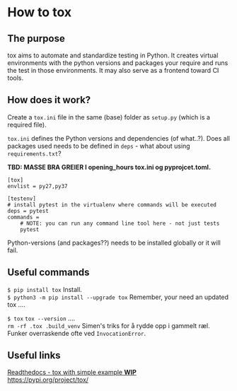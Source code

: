 # How to tox

## The purpose
tox aims to automate and standardize testing in Python. It creates virtual environments with the python versions and packages your require and runs the test in those environments. It may also serve as a frontend toward CI tools.

## How does it work?
Create a `tox.ini` file in the same (base) folder as `setup.py` (which is a required file). 

`tox.ini` defines the Python versions and dependencies (of what..?). Does all packages used needs to be defined in `deps` - what about using `requirements.txt`?




**TBD: MASSE BRA GREIER I opening_hours tox.ini og pyprojcet.toml.**


```
[tox]
envlist = py27,py37

[testenv]
# install pytest in the virtualenv where commands will be executed
deps = pytest
commands =
    # NOTE: you can run any command line tool here - not just tests
    pytest
```
Python-versions (and packages??) needs to be installed globally or it will fail.

## Useful commands
`$ pip install tox` Install.<br/>
`$ python3 -m pip install --upgrade tox` Remember, your need an updated tox  .... <br/>

`$ tox`
`tox --version`  .... <br/>
`rm -rf .tox .build_venv` Simen's triks for å rydde opp i gammelt ræl. Funker overraskende ofte ved `InvocationError`.<br />


## Useful links
[Readthedocs - tox with simple example **WIP**](https://tox.readthedocs.io/en/latest/)<br/>
https://pypi.org/project/tox/<br/>


